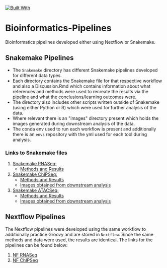 [![Built With](https://img.shields.io/badge/Built%20With-Snakemake-v8.5.2-blue.svg)](https://snakemake.readthedocs.io/) 

# Bioinformatics-Pipelines
Bioinformatics pipelines developed either using Nextflow or Snakemake.

## Snakemake Pipelines
- The `Snakemake` directory has different Snakemake pipelines developed for different data types. 
- Each directory contains the Snakemake file for that respective workflow and also a Discussion.Rmd which contains information about what references and methods were used to recreate the results via the pipeline and what the conclusions/learning outcomes were.
- The directory also includes other scripts written outside of Snakemake (using either Python or R) which were used for further analysis of the data.
- Where relevant there is an "images" directory present which holds the images generated during downstream analysis of the data.
- The conda env used to run each workflow is present and additionally there is an `envs` repository with the yml used for each tool during analysis.

### Links to Snakemake files
1. [Snakemake RNASeq:](Snakemake/RNASeq)
   *  [Methods and Results](Snakemake/RNASeq/RNASeq_Discussion.Rmd)
2. [Snakemake ChIPSeq:](Snakemake/ChIPSeq)
   *  [Methods and Results](Snakemake/ChIPSeq/ChIPSeq_Discussion.Rmd)
   *  [Images obtained from downstream analysis](Snakemake/ChIPSeq/images)
3. [Snakemake ATACSeq:](Snakemake/ATACSeq)
   *  [Methods and Results](Snakemake/ATACSeq/ATACSeq_Discussion.md)
   *  [Images obtained from downstream analysis](Snakemake/ATACSeq/images)


## Nextflow Pipelines
The Nextflow pipelines were developed using the same workflow to additionally practice Groovy and are stored in `Nextflow`. Since the same methods and data were used, the results are identical. The links for the pipelines can be found below:
1. [NF RNASeq](Nextflow/RNASeq.nf)
2. [NF ChIPSeq](Nextflow/ChIPSeq.nf)

   


